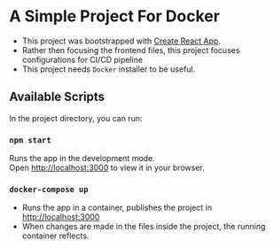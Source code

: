 # A Simple Project For Docker 

- This project was bootstrapped with [Create React App](https://github.com/facebook/create-react-app).
- Rather then focusing the frontend files, this project focuses configurations for CI/CD pipeline
- This project needs `Docker` installer to be useful.

## Available Scripts

In the project directory, you can run:

### `npm start`

Runs the app in the development mode.\
Open [http://localhost:3000](http://localhost:3000) to view it in your browser.

### `docker-compose up`
- Runs the app in a container, publishes the project in [http://localhost:3000](http://localhost:3000)
- When changes are made in the files inside the project, the running container reflects.
